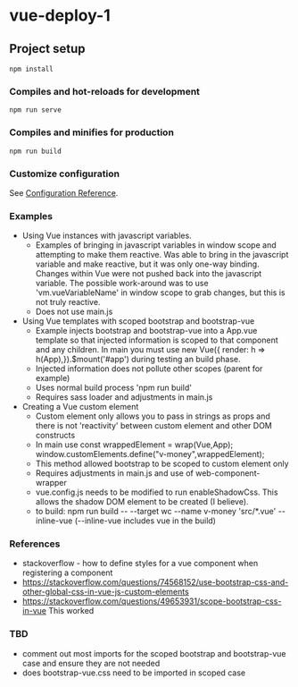 # vue-deploy-1

## Project setup
```
npm install
```

### Compiles and hot-reloads for development
```
npm run serve
```

### Compiles and minifies for production
```
npm run build
```

### Customize configuration
See [Configuration Reference](https://cli.vuejs.org/config/).


### Examples

- Using Vue instances with javascript variables.   
  - Examples of bringing in javascript variables in window scope and attempting to make them reactive.  Was able to bring in the javascript variable and make reactive, but it was only one-way binding. Changes within Vue were not pushed back into the javascript variable.  The possible work-around
  was to use 'vm.vueVariableName' in window scope to grab changes, but this is not truly reactive.
  - Does not use main.js
- Using Vue templates with scoped bootstrap and bootstrap-vue
    - Example injects bootstrap and bootstrap-vue into a App.vue template so that injected information is scoped to that component and any children.  In main you must use new Vue({ render: h => h(App),}).$mount('#app') during testing an build phase.
    - Injected information does not pollute other scopes (parent for example)
    - Uses normal build process 'npm run build'
    - Requires sass loader and adjustments in main.js
- Creating a Vue custom element
  - Custom element only allows you to pass in strings as props and there is not 'reactivity' between custom element and other DOM constructs
  - In main use const wrappedElement = wrap(Vue,App); window.customElements.define("v-money",wrappedElement);
  - This method allowed bootstrap to be scoped to custom element only
  - Requires adjustments in main.js and use of web-component-wrapper
  - vue.config.js needs to be modified to run enableShadowCss.  This allows the shadow DOM element to be created (I believe).
  - to build: 
                npm run build -- --target wc --name v-money 'src/*.vue' --inline-vue   (--inline-vue includes vue in the build)


### References

* stackoverflow - how to define styles for a vue component when registering a component
* https://stackoverflow.com/questions/74568152/use-bootstrap-css-and-other-global-css-in-vue-js-custom-elements
* https://stackoverflow.com/questions/49653931/scope-bootstrap-css-in-vue This worked


### TBD 
- comment out most imports for the scoped bootstrap and bootstrap-vue case and ensure they are not needed
- does bootstrap-vue.css need to be imported in scoped case